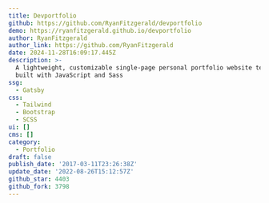 ```yaml
---
title: Devportfolio
github: https://github.com/RyanFitzgerald/devportfolio
demo: https://ryanfitzgerald.github.io/devportfolio
author: RyanFitzgerald
author_link: https://github.com/RyanFitzgerald
date: 2024-11-28T16:09:17.445Z
description: >-
  A lightweight, customizable single-page personal portfolio website template
  built with JavaScript and Sass
ssg:
  - Gatsby
css:
  - Tailwind
  - Bootstrap
  - SCSS
ui: []
cms: []
category:
  - Portfolio
draft: false
publish_date: '2017-03-11T23:26:38Z'
update_date: '2022-08-26T15:12:57Z'
github_star: 4403
github_fork: 3798
---
```

